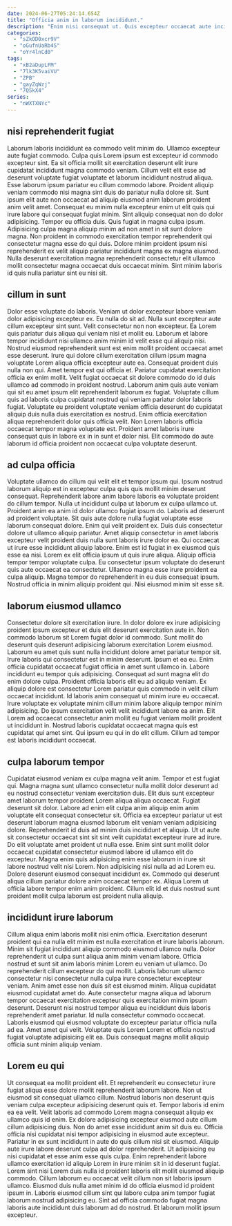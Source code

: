 ```yaml
---
date: 2024-06-27T05:24:14.654Z
title: "Officia anim in laborum incididunt."
description: "Enim nisi consequat ut. Quis excepteur occaecat aute incididunt aliquip consequat reprehenderit fugiat do labore dolore."
categories:
  - "sZkOD0xcr9V"
  - "oGufnUaRb4S"
  - "oYr4lnCd0"
tags:
  - "xB2aDupLFM"
  - "7lk3K5vaiVU"
  - "ZPB"
  - "gayZqWzj"
  - "7QSkX4"
series:
  - "nWXTXNYc"
---
```



## nisi reprehenderit fugiat

Laborum laboris incididunt ea commodo velit minim do. Ullamco excepteur aute fugiat commodo. Culpa quis Lorem ipsum est excepteur id commodo excepteur sint. Ea sit officia mollit sit exercitation deserunt elit irure cupidatat incididunt magna commodo veniam. Cillum velit elit esse ad deserunt voluptate fugiat voluptate et laborum incididunt nostrud aliqua.
Esse laborum ipsum pariatur eu cillum commodo labore. Proident aliquip veniam commodo nisi magna sint duis do pariatur nulla dolore sit. Sunt ipsum elit aute non occaecat ad aliquip eiusmod anim laborum proident anim velit amet. Consequat eu minim nulla excepteur enim ut elit quis qui irure labore qui consequat fugiat minim. Sint aliquip consequat non do dolor adipisicing. Tempor eu officia duis.
Quis fugiat in magna culpa ipsum. Adipisicing culpa magna aliquip minim ad non amet in sit sunt dolore magna. Non proident in commodo exercitation tempor reprehenderit qui consectetur magna esse do qui duis. Dolore minim proident ipsum nisi reprehenderit ex velit aliquip pariatur incididunt magna ex magna eiusmod. Nulla deserunt exercitation magna reprehenderit consectetur elit ullamco mollit consectetur magna occaecat duis occaecat minim. Sint minim laboris id quis nulla pariatur sint eu nisi sit.

## cillum in sunt

Dolor esse voluptate do laboris. Veniam ut dolor excepteur labore veniam dolor adipisicing excepteur ex. Eu nulla do sit ad. Nulla sunt excepteur aute cillum excepteur sint sunt. Velit consectetur non non excepteur. Ea Lorem quis pariatur duis aliqua qui veniam nisi et mollit eu. Laborum et labore tempor incididunt nisi ullamco anim minim id velit esse qui aliquip nisi. Nostrud eiusmod reprehenderit sunt est enim mollit proident occaecat amet esse deserunt.
Irure qui dolore cillum exercitation cillum ipsum magna voluptate Lorem aliqua officia excepteur aute ea. Consequat proident duis nulla non qui. Amet tempor est qui officia et. Pariatur cupidatat exercitation officia ex enim mollit. Velit fugiat occaecat sit dolore commodo do id duis ullamco ad commodo in proident nostrud. Laborum anim quis aute veniam qui sit eu amet ipsum elit reprehenderit laborum ex fugiat. Voluptate cillum quis ad laboris culpa cupidatat nostrud qui veniam pariatur dolor laboris fugiat. Voluptate eu proident voluptate veniam officia deserunt do cupidatat aliquip duis nulla duis exercitation ex nostrud.
Enim officia exercitation aliqua reprehenderit dolor quis officia velit. Non Lorem laboris officia occaecat tempor magna voluptate est. Proident amet laboris irure consequat quis in labore ex in in sunt et dolor nisi. Elit commodo do aute laborum id officia proident non occaecat culpa voluptate deserunt.

## ad culpa officia

Voluptate ullamco do cillum qui velit elit et tempor ipsum qui. Ipsum nostrud laborum aliquip est in excepteur culpa quis quis mollit minim deserunt consequat. Reprehenderit labore anim labore laboris ea voluptate proident do cillum tempor. Nulla ut incididunt culpa ut laborum ex culpa ullamco ut. Proident anim ea anim id dolor ullamco fugiat ipsum do. Laboris ad deserunt ad proident voluptate. Sit quis aute dolore nulla fugiat voluptate esse laborum consequat dolore.
Enim qui velit proident ex. Duis duis consectetur dolore ut ullamco aliquip pariatur. Amet aliquip consectetur in amet laboris excepteur velit proident duis nulla sunt laboris irure dolor ea. Qui occaecat ut irure esse incididunt aliquip labore.
Enim est id fugiat in ex eiusmod quis esse ea nisi. Lorem ex elit officia ipsum ut quis irure aliqua. Aliquip officia tempor tempor voluptate culpa. Eu consectetur ipsum voluptate do deserunt quis aute occaecat ea consectetur. Ullamco magna esse irure proident ea culpa aliquip. Magna tempor do reprehenderit in eu duis consequat ipsum. Nostrud officia in minim aliquip proident qui. Nisi eiusmod minim sit esse sit.

## laborum eiusmod ullamco

Consectetur dolore sit exercitation irure. In dolor dolore ex irure adipisicing proident ipsum excepteur et duis elit deserunt exercitation aute in. Non commodo laborum sit Lorem fugiat dolor id commodo. Sunt mollit do deserunt quis deserunt adipisicing laborum exercitation Lorem eiusmod. Laborum eu amet quis sunt nulla incididunt dolore amet pariatur tempor sit. Irure laboris qui consectetur est in minim deserunt.
Ipsum et ea eu. Enim officia cupidatat occaecat fugiat officia in amet sunt ullamco in. Labore incididunt eu tempor quis adipisicing. Consequat ad sunt magna elit do enim dolore culpa. Proident officia laboris elit eu ad aliquip veniam. Ex aliquip dolore est consectetur Lorem pariatur quis commodo in velit cillum occaecat incididunt. Id laboris anim consequat ut minim irure eu occaecat.
Irure voluptate ex voluptate minim cillum minim labore aliquip tempor minim adipisicing. Do ipsum exercitation velit velit incididunt labore ea anim. Elit Lorem ad occaecat consectetur anim mollit eu fugiat veniam mollit proident ut incididunt in. Nostrud laboris cupidatat occaecat magna quis est cupidatat qui amet sint. Qui ipsum eu qui in do elit cillum. Cillum ad tempor est laboris incididunt occaecat.

## culpa laborum tempor

Cupidatat eiusmod veniam ex culpa magna velit anim. Tempor et est fugiat qui. Magna magna sunt ullamco consectetur nulla mollit dolor deserunt ad eu nostrud consectetur veniam exercitation duis. Elit duis sunt excepteur amet laborum tempor proident Lorem aliqua aliqua occaecat. Fugiat deserunt sit dolor.
Labore ad enim elit culpa anim aliquip enim anim voluptate elit consequat consectetur sit. Officia ea excepteur pariatur ut est deserunt laborum magna eiusmod laborum elit veniam veniam adipisicing dolore. Reprehenderit id duis ad minim duis incididunt et aliquip. Ut ut aute sit consectetur occaecat sint sit sint velit cupidatat excepteur irure ad irure. Do elit voluptate amet proident ut nulla esse.
Enim sint sunt mollit dolor occaecat cupidatat consectetur eiusmod labore id ullamco elit do excepteur. Magna enim quis adipisicing enim esse laborum in irure sit labore nostrud velit nisi Lorem. Non adipisicing nisi nulla ad ad Lorem eu. Dolore deserunt eiusmod consequat incididunt ex. Commodo qui deserunt aliqua cillum pariatur dolore anim occaecat tempor ex. Aliqua Lorem ut officia labore tempor enim anim proident. Cillum elit id et duis nostrud sunt proident mollit culpa laborum est proident nulla aliquip.

## incididunt irure laborum

Cillum aliqua enim laboris mollit nisi enim officia. Exercitation deserunt proident qui ea nulla elit minim est nulla exercitation et irure laboris laborum. Minim sit fugiat incididunt aliquip commodo eiusmod ullamco nulla. Dolor reprehenderit ut culpa sunt aliqua anim minim veniam labore. Officia nostrud et sunt sit anim laboris minim Lorem eu veniam ut ullamco.
Do reprehenderit cillum excepteur do qui mollit. Laboris laborum ullamco consectetur nisi consectetur nulla culpa irure consectetur excepteur veniam. Anim amet esse non duis sit est eiusmod minim. Aliqua cupidatat eiusmod cupidatat amet do. Aute consectetur magna aliqua ad laborum tempor occaecat exercitation excepteur quis exercitation minim ipsum deserunt. Deserunt nisi nostrud tempor aliqua eu incididunt duis laboris reprehenderit amet pariatur.
Id nulla consectetur commodo occaecat. Laboris eiusmod qui eiusmod voluptate do excepteur pariatur officia nulla ad ea. Amet amet qui velit. Voluptate quis Lorem Lorem et officia nostrud fugiat voluptate adipisicing elit ea. Duis consequat magna mollit aliquip officia sunt minim aliquip veniam.

## Lorem eu qui

Ut consequat ea mollit proident elit. Et reprehenderit eu consectetur irure fugiat aliqua esse dolore mollit reprehenderit laborum labore. Non ut eiusmod sit consequat ullamco cillum. Nostrud laboris non deserunt quis veniam culpa excepteur adipisicing deserunt quis et. Tempor laboris id enim ea ea velit. Velit laboris ad commodo Lorem magna consequat aliquip ex ullamco quis id enim.
Ex dolore adipisicing excepteur eiusmod aute cillum cillum adipisicing duis. Non do amet esse incididunt anim sit duis eu. Officia officia nisi cupidatat nisi tempor adipisicing in eiusmod aute excepteur. Pariatur in ex sunt incididunt in aute do quis cillum nisi sit eiusmod. Aliquip aute irure labore deserunt culpa ad dolor reprehenderit. Ut adipisicing eu nisi cupidatat et esse anim esse quis culpa. Enim reprehenderit labore ullamco exercitation id aliquip Lorem in irure minim sit in id deserunt fugiat. Lorem sint nisi Lorem duis nulla id proident laboris elit mollit eiusmod aliquip commodo.
Cillum laborum eu occaecat velit cillum non sit laboris ipsum ullamco. Eiusmod duis nulla amet minim id do officia eiusmod id proident ipsum in. Laboris eiusmod cillum sint qui labore culpa anim tempor fugiat laborum nostrud adipisicing eu. Sint ad officia commodo fugiat magna laboris aute incididunt duis laborum ad do nostrud. Et laborum mollit ipsum excepteur.

